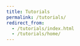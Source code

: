 ```yaml
---
title: Tutorials
permalink: /tutorials/
redirect_from:
  - /tutorials/index.html
  - /tutorials/home/
---
```

